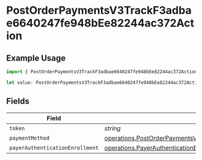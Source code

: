 # PostOrderPaymentsV3TrackF3adbae6640247fe948bEe82244ac372Action

## Example Usage

```typescript
import { PostOrderPaymentsV3TrackF3adbae6640247fe948bEe82244ac372Action } from "@dhaba/safepay-ts/models/operations";

let value: PostOrderPaymentsV3TrackF3adbae6640247fe948bEe82244ac372Action = {};
```

## Fields

| Field                                                                                                                                                                                | Type                                                                                                                                                                                 | Required                                                                                                                                                                             | Description                                                                                                                                                                          |
| ------------------------------------------------------------------------------------------------------------------------------------------------------------------------------------ | ------------------------------------------------------------------------------------------------------------------------------------------------------------------------------------ | ------------------------------------------------------------------------------------------------------------------------------------------------------------------------------------ | ------------------------------------------------------------------------------------------------------------------------------------------------------------------------------------ |
| `token`                                                                                                                                                                              | *string*                                                                                                                                                                             | :heavy_minus_sign:                                                                                                                                                                   | N/A                                                                                                                                                                                  |
| `paymentMethod`                                                                                                                                                                      | [operations.PostOrderPaymentsV3TrackF3adbae6640247fe948bEe82244ac372PaymentMethod](../../models/operations/postorderpaymentsv3trackf3adbae6640247fe948bee82244ac372paymentmethod.md) | :heavy_minus_sign:                                                                                                                                                                   | N/A                                                                                                                                                                                  |
| `payerAuthenticationEnrollment`                                                                                                                                                      | [operations.PayerAuthenticationEnrollment](../../models/operations/payerauthenticationenrollment.md)                                                                                 | :heavy_minus_sign:                                                                                                                                                                   | N/A                                                                                                                                                                                  |
